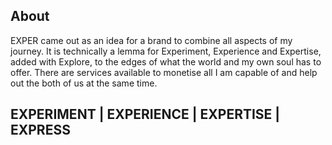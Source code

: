 
## About 
EXPER came out as an idea for a brand to combine all aspects of my journey.
It is technically a lemma for Experiment, Experience and Expertise, added with Explore, to the edges of what the world and my own soul has to offer.
There are services available to monetise all I am capable of and help out the both of us at the same time.

## EXPERIMENT | EXPERIENCE | EXPERTISE | EXPRESS



